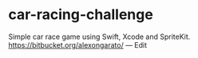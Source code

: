 # car-racing-challenge
Simple car race game using Swift, Xcode and SpriteKit. https://bitbucket.org/alexongarato/ — Edit
